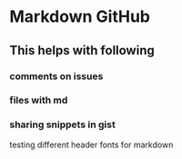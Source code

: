 # Markdown GitHub
## This helps with following 
### comments on issues 
### files with md
### sharing snippets in gist 


testing different header fonts for markdown
